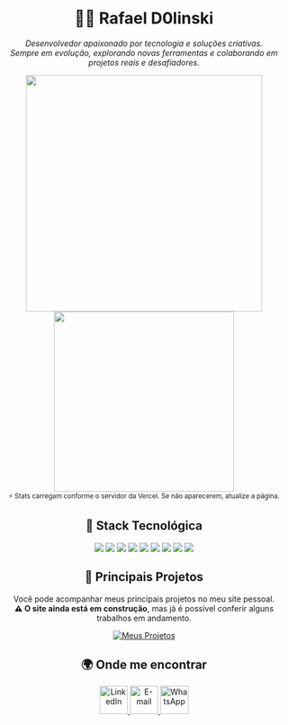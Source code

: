 <h1 align="center">👨‍💻 Rafael D0linski</h1>
<p align="center">
  <i>Desenvolvedor apaixonado por tecnologia e soluções criativas.<br>
  Sempre em evolução, explorando novas ferramentas e colaborando em projetos reais e desafiadores.</i>
</p>

<div align="center">
  <!-- Estatísticas do GitHub -->
  <picture>
    <source srcset="https://github-readme-stats.vercel.app/api?username=RafaelD0linski&show_icons=true&hide_border=true&theme=radical" media="(prefers-color-scheme: dark)" />
    <source srcset="https://github-readme-stats.vercel.app/api?username=RafaelD0linski&show_icons=true&hide_border=true&theme=default" media="(prefers-color-scheme: light), (prefers-color-scheme: no-preference)" />
    <img src="https://github-readme-stats.vercel.app/api?username=RafaelD0linski&show_icons=true&hide_border=true&theme=default" width="420" />
  </picture>

  <!-- Linguagens mais usadas -->
  <picture>
    <source srcset="https://github-readme-stats.vercel.app/api/top-langs/?username=RafaelD0linski&layout=compact&hide_border=true&theme=radical" media="(prefers-color-scheme: dark)" />
    <source srcset="https://github-readme-stats.vercel.app/api/top-langs/?username=RafaelD0linski&layout=compact&hide_border=true&theme=default" media="(prefers-color-scheme: light), (prefers-color-scheme: no-preference)" />
    <img src="https://github-readme-stats.vercel.app/api/top-langs/?username=RafaelD0linski&layout=compact&hide_border=true&theme=default" width="320" />
  </picture>
  <br>
  <sub>⚡ Stats carregam conforme o servidor da Vercel. Se não aparecerem, atualize a página.</sub>
</div>

<h2 align="center">🧠 Stack Tecnológica</h2>
<p align="center">
  <!-- Flutter -->
  <a href="https://flutter.dev/" target="_blank" style="text-decoration:none;">
    <img src="https://skillicons.dev/icons?i=flutter" />
  </a>
  <!-- Dart -->
  <a href="https://dart.dev/" target="_blank" style="text-decoration:none;">
    <img src="https://skillicons.dev/icons?i=dart" />
  </a>
  <!-- PostgreSQL -->
  <a href="https://www.postgresql.org/" target="_blank" style="text-decoration:none;">
    <img src="https://skillicons.dev/icons?i=postgresql" />
  </a>
  <!-- GitHub -->
  <a href="https://github.com/" target="_blank" style="text-decoration:none;">
    <img src="https://skillicons.dev/icons?i=github" />
  </a>
  <!-- Figma -->
  <a href="https://www.figma.com/" target="_blank" style="text-decoration:none;">
    <img src="https://skillicons.dev/icons?i=figma" />
  </a>
  <!-- Git -->
  <a href="https://git-scm.com/" target="_blank" style="text-decoration:none;">
    <img src="https://skillicons.dev/icons?i=git" />
  </a>
  <!-- C# -->
  <a href="https://learn.microsoft.com/pt-br/dotnet/csharp/" target="_blank" style="text-decoration:none;">
    <img src="https://skillicons.dev/icons?i=cs" />
  </a>
  <!-- .NET -->
  <a href="https://dotnet.microsoft.com/" target="_blank" style="text-decoration:none;">
    <img src="https://skillicons.dev/icons?i=dotnet" />
  </a>
  <!-- Jira -->
  <a href="https://www.atlassian.com/software/jira" target="_blank" style="text-decoration:none;">
    <img src="https://skillicons.dev/icons?i=jira" />
  </a>
</p>

<h2 align="center">🚀 Principais Projetos</h2>
<div align="center">
  <p>
    Você pode acompanhar meus principais projetos no meu site pessoal.<br>
    <b>⚠️ O site ainda está em construção</b>, mas já é possível conferir alguns trabalhos em andamento.
  </p>
  <a href="https://principais-porjetos.vercel.app/" target="_blank">
    <img src="https://img.shields.io/badge/🚀 Acessar meus projetos-6C63FF?style=for-the-badge&logo=vercel&logoColor=white" alt="Meus Projetos" />
  </a>
</div>

<h2 align="center">🌍 Onde me encontrar</h2>
<div align="center">
  <a href="https://www.linkedin.com/in/rafael-dolinski/" target="_blank">
    <img src="https://skillicons.dev/icons?i=linkedin" height="50" alt="LinkedIn" />
  </a>
  <a href="mailto:rafaeldolinski14@gmail.com" target="_blank">
    <img src="https://skillicons.dev/icons?i=gmail" height="50" alt="E-mail" />
  </a>
  <a href="https://wa.me/5546991382310" target="_blank">
    <img src="https://cdn.simpleicons.org/whatsapp/25D366" height="50" alt="WhatsApp" />
  </a>
</div>
